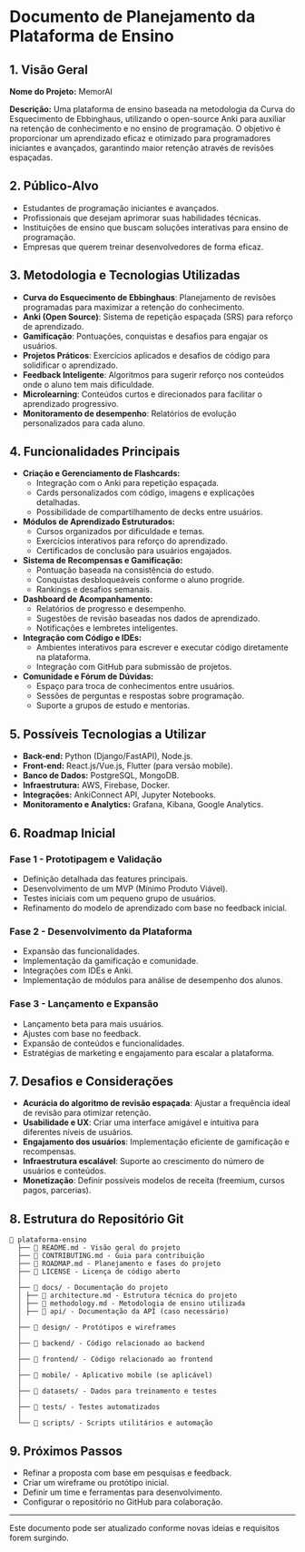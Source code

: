 # Documento de Planejamento da Plataforma de Ensino

## 1. Visão Geral
**Nome do Projeto:** MemorAI

**Descrição:**
Uma plataforma de ensino baseada na metodologia da Curva do Esquecimento de Ebbinghaus, utilizando o open-source Anki para auxiliar na retenção de conhecimento e no ensino de programação. O objetivo é proporcionar um aprendizado eficaz e otimizado para programadores iniciantes e avançados, garantindo maior retenção através de revisões espaçadas.

## 2. Público-Alvo
- Estudantes de programação iniciantes e avançados.
- Profissionais que desejam aprimorar suas habilidades técnicas.
- Instituições de ensino que buscam soluções interativas para ensino de programação.
- Empresas que querem treinar desenvolvedores de forma eficaz.

## 3. Metodologia e Tecnologias Utilizadas
- **Curva do Esquecimento de Ebbinghaus**: Planejamento de revisões programadas para maximizar a retenção do conhecimento.
- **Anki (Open Source)**: Sistema de repetição espaçada (SRS) para reforço de aprendizado.
- **Gamificação**: Pontuações, conquistas e desafios para engajar os usuários.
- **Projetos Práticos**: Exercícios aplicados e desafios de código para solidificar o aprendizado.
- **Feedback Inteligente**: Algoritmos para sugerir reforço nos conteúdos onde o aluno tem mais dificuldade.
- **Microlearning**: Conteúdos curtos e direcionados para facilitar o aprendizado progressivo.
- **Monitoramento de desempenho**: Relatórios de evolução personalizados para cada aluno.

## 4. Funcionalidades Principais
- **Criação e Gerenciamento de Flashcards:**
  - Integração com o Anki para repetição espaçada.
  - Cards personalizados com código, imagens e explicações detalhadas.
  - Possibilidade de compartilhamento de decks entre usuários.
- **Módulos de Aprendizado Estruturados:**
  - Cursos organizados por dificuldade e temas.
  - Exercícios interativos para reforço do aprendizado.
  - Certificados de conclusão para usuários engajados.
- **Sistema de Recompensas e Gamificação:**
  - Pontuação baseada na consistência do estudo.
  - Conquistas desbloqueáveis conforme o aluno progride.
  - Rankings e desafios semanais.
- **Dashboard de Acompanhamento:**
  - Relatórios de progresso e desempenho.
  - Sugestões de revisão baseadas nos dados de aprendizado.
  - Notificações e lembretes inteligentes.
- **Integração com Código e IDEs:**
  - Ambientes interativos para escrever e executar código diretamente na plataforma.
  - Integração com GitHub para submissão de projetos.
- **Comunidade e Fórum de Dúvidas:**
  - Espaço para troca de conhecimentos entre usuários.
  - Sessões de perguntas e respostas sobre programação.
  - Suporte a grupos de estudo e mentorias.

## 5. Possíveis Tecnologias a Utilizar
- **Back-end:** Python (Django/FastAPI), Node.js.
- **Front-end:** React.js/Vue.js, Flutter (para versão mobile).
- **Banco de Dados:** PostgreSQL, MongoDB.
- **Infraestrutura:** AWS, Firebase, Docker.
- **Integrações:** AnkiConnect API, Jupyter Notebooks.
- **Monitoramento e Analytics:** Grafana, Kibana, Google Analytics.

## 6. Roadmap Inicial
### **Fase 1 - Prototipagem e Validação**
- Definição detalhada das features principais.
- Desenvolvimento de um MVP (Mínimo Produto Viável).
- Testes iniciais com um pequeno grupo de usuários.
- Refinamento do modelo de aprendizado com base no feedback inicial.

### **Fase 2 - Desenvolvimento da Plataforma**
- Expansão das funcionalidades.
- Implementação da gamificação e comunidade.
- Integrações com IDEs e Anki.
- Implementação de módulos para análise de desempenho dos alunos.

### **Fase 3 - Lançamento e Expansão**
- Lançamento beta para mais usuários.
- Ajustes com base no feedback.
- Expansão de conteúdos e funcionalidades.
- Estratégias de marketing e engajamento para escalar a plataforma.

## 7. Desafios e Considerações
- **Acurácia do algoritmo de revisão espaçada**: Ajustar a frequência ideal de revisão para otimizar retenção.
- **Usabilidade e UX**: Criar uma interface amigável e intuitiva para diferentes níveis de usuários.
- **Engajamento dos usuários**: Implementação eficiente de gamificação e recompensas.
- **Infraestrutura escalável**: Suporte ao crescimento do número de usuários e conteúdos.
- **Monetização**: Definir possíveis modelos de receita (freemium, cursos pagos, parcerias).

## 8. Estrutura do Repositório Git

```
📂 plataforma-ensino
  ├── 📄 README.md - Visão geral do projeto
  ├── 📄 CONTRIBUTING.md - Guia para contribuição
  ├── 📄 ROADMAP.md - Planejamento e fases do projeto
  ├── 📄 LICENSE - Licença de código aberto
  │
  ├── 📂 docs/ - Documentação do projeto
  │ ├── 📄 architecture.md - Estrutura técnica do projeto
  │ ├── 📄 methodology.md - Metodologia de ensino utilizada
  │ ├── 📂 api/ - Documentação da API (caso necessário)
  │
  ├── 📂 design/ - Protótipos e wireframes
  │
  ├── 📂 backend/ - Código relacionado ao backend
  │
  ├── 📂 frontend/ - Código relacionado ao frontend
  │
  ├── 📂 mobile/ - Aplicativo mobile (se aplicável)
  │
  ├── 📂 datasets/ - Dados para treinamento e testes
  │
  ├── 📂 tests/ - Testes automatizados
  │
  └── 📂 scripts/ - Scripts utilitários e automação
```

## 9. Próximos Passos
- Refinar a proposta com base em pesquisas e feedback.
- Criar um wireframe ou protótipo inicial.
- Definir um time e ferramentas para desenvolvimento.
- Configurar o repositório no GitHub para colaboração.

---
Este documento pode ser atualizado conforme novas ideias e requisitos forem surgindo.
